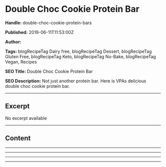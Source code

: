 # Double Choc Cookie Protein Bar

**Handle:** double-choc-cookie-protein-bars

**Published:** 2019-06-11T11:53:00Z

**Author:**  

**Tags:** blogRecipeTag Dairy free, blogRecipeTag Dessert, blogRecipeTag Gluten Free, blogRecipeTag Keto, blogRecipeTag No-Bake, blogRecipeTag Vegan, Recipes

**SEO Title:** Double Choc Cookie Protein Bar

**SEO Description:** Not just another protein bar. Here is VPAs delicious double choc cookie protein bar.

---

## Excerpt

No excerpt available

---

## Content

---

---

---

---

